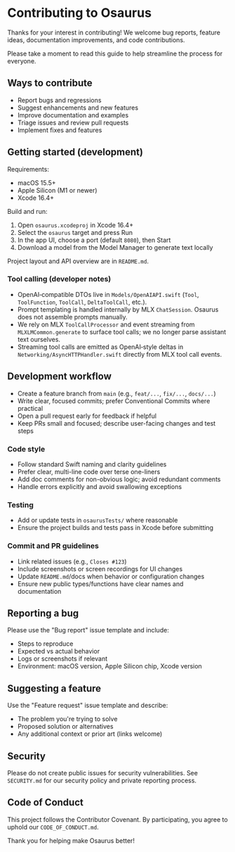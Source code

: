 # Contributing to Osaurus

Thanks for your interest in contributing! We welcome bug reports, feature ideas, documentation improvements, and code contributions.

Please take a moment to read this guide to help streamline the process for everyone.

## Ways to contribute

- Report bugs and regressions
- Suggest enhancements and new features
- Improve documentation and examples
- Triage issues and review pull requests
- Implement fixes and features

## Getting started (development)

Requirements:

- macOS 15.5+
- Apple Silicon (M1 or newer)
- Xcode 16.4+

Build and run:

1. Open `osaurus.xcodeproj` in Xcode 16.4+
2. Select the `osaurus` target and press Run
3. In the app UI, choose a port (default `8080`), then Start
4. Download a model from the Model Manager to generate text locally

Project layout and API overview are in `README.md`.

### Tool calling (developer notes)

- OpenAI‑compatible DTOs live in `Models/OpenAIAPI.swift` (`Tool`, `ToolFunction`, `ToolCall`, `DeltaToolCall`, etc.).
- Prompt templating is handled internally by MLX `ChatSession`. Osaurus does not assemble prompts manually.
- We rely on MLX `ToolCallProcessor` and event streaming from `MLXLMCommon.generate` to surface tool calls; we no longer parse assistant text ourselves.
- Streaming tool calls are emitted as OpenAI‑style deltas in `Networking/AsyncHTTPHandler.swift` directly from MLX tool call events.

## Development workflow

- Create a feature branch from `main` (e.g., `feat/...`, `fix/...`, `docs/...`)
- Write clear, focused commits; prefer Conventional Commits where practical
- Open a pull request early for feedback if helpful
- Keep PRs small and focused; describe user-facing changes and test steps

### Code style

- Follow standard Swift naming and clarity guidelines
- Prefer clear, multi-line code over terse one-liners
- Add doc comments for non-obvious logic; avoid redundant comments
- Handle errors explicitly and avoid swallowing exceptions

### Testing

- Add or update tests in `osaurusTests/` where reasonable
- Ensure the project builds and tests pass in Xcode before submitting

### Commit and PR guidelines

- Link related issues (e.g., `Closes #123`)
- Include screenshots or screen recordings for UI changes
- Update `README.md`/docs when behavior or configuration changes
- Ensure new public types/functions have clear names and documentation

## Reporting a bug

Please use the "Bug report" issue template and include:

- Steps to reproduce
- Expected vs actual behavior
- Logs or screenshots if relevant
- Environment: macOS version, Apple Silicon chip, Xcode version

## Suggesting a feature

Use the "Feature request" issue template and describe:

- The problem you're trying to solve
- Proposed solution or alternatives
- Any additional context or prior art (links welcome)

## Security

Please do not create public issues for security vulnerabilities. See `SECURITY.md` for our security policy and private reporting process.

## Code of Conduct

This project follows the Contributor Covenant. By participating, you agree to uphold our `CODE_OF_CONDUCT.md`.

Thank you for helping make Osaurus better!
